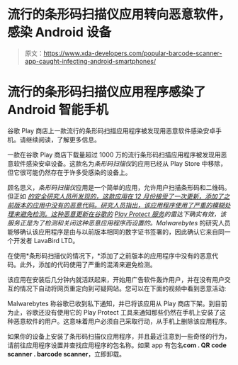 # 流行的条形码扫描仪应用转向恶意软件，感染 Android 设备

> 原文：<https://www.xda-developers.com/popular-barcode-scanner-app-caught-infecting-android-smartphones/>

# 流行的条形码扫描仪应用程序感染了 Android 智能手机

谷歌 Play 商店上一款流行的条形码扫描应用程序被发现用恶意软件感染安卓手机。请继续阅读，了解更多信息。

一款在谷歌 Play 商店下载量超过 1000 万的流行条形码扫描应用程序被发现用恶意软件感染安卓设备。这款名为*条形码扫描仪*的应用已经从 Play Store 中移除，但它很可能仍然存在于许多受感染的设备上。

顾名思义，*条形码扫描仪*应用是一个简单的应用，允许用户扫描条形码和二维码。但正如 [*的安全研究人员所发现的，这款应用在 12 月份接受了一次更新，添加了之前版本的应用中没有的恶意代码。研究人员指出，该应用程序使用了严重的模糊处理来避免检测。这种恶意更新在谷歌的*](https://blog.malwarebytes.com/android/2021/02/barcode-scanner-app-on-google-play-infects-10-million-users-with-one-update/) *[Play Protect 服务](https://www.xda-developers.com/google-play-protect-eset-lookout-zimperium-app-defense-alliance-store/)的雷达下确实有效，该服务正是为了检测和关闭这种恶意应用程序而设置的。Malwarebytes* 的研究人员能够确认该应用程序是由与以前版本相同的数字证书签署的，因此确认它来自同一个开发者 LavaBird LTD。

在使用*条形码扫描仪的情况下，*添加了之前版本的应用程序中没有的恶意代码。此外，添加的代码使用了严重的混淆来避免检测。

该应用在安装后几分钟内就活跃起来，开始用广告软件轰炸用户，并在没有用户交互的情况下自动将网页重定向到可疑网站。您可以在下面的视频中看到恶意活动:

Malwarebytes 称谷歌已收到私下通知，并已将该应用从 Play 商店下架。到目前为止，谷歌还没有使用它的 Play Protect 工具来通知那些仍然在手机上安装了这种恶意软件的用户。这意味着用户必须自己采取行动，从手机上删除该应用程序。

如果你的设备上安装了条形码扫描仪应用程序，并且最近注意到一些奇怪的行为，请前往应用程序设置并查找应用程序的包名称。如果 app 有包名**com . QR code scanner . barcode scanner**，立即卸载。
